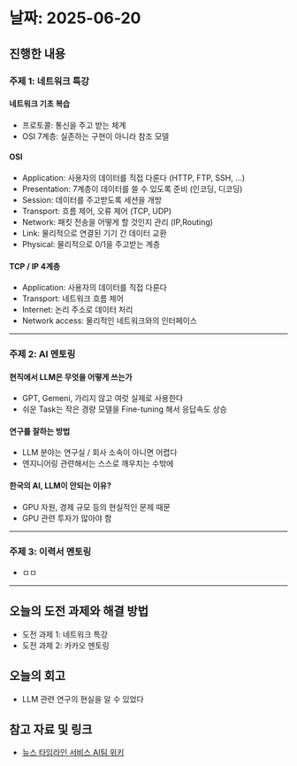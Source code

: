 # 날짜: 2025-06-20

## 진행한 내용
### 주제 1: 네트워크 특강
#### 네트워크 기초 복습
- 프로토콜: 통신을 주고 받는 체계
- OSI 7계층: 실존하는 구현이 아니라 참조 모델

#### OSI
- Application: 사용자의 데이터를 직접 다룬다 (HTTP, FTP, SSH, ...)
- Presentation: 7계층이 데이터를 쓸 수 있도록 준비 (인코딩, 디코딩)
- Session: 데이터를 주고받도록 세션을 개방
- Transport: 흐름 제어, 오류 제어 (TCP, UDP)
- Network: 패킷 전송을 어떻게 할 것인지 관리 (IP,Routing)
- Link: 물리적으로 연결된 기기 간 데이터 교환
- Physical: 물리적으로 0/1을 주고받는 계층

#### TCP / IP 4계층
- Application: 사용자의 데이터를 직접 다룬다
- Transport: 네트워크 흐름 제어
- Internet: 논리 주소로 데이터 처리
- Network access: 물리적인 네트워크와의 인터페이스

---

### 주제 2: AI 멘토링
#### 현직에서 LLM은 무엇을 어떻게 쓰는가
- GPT, Gemeni, 가리지 않고 여럿 실제로 사용한다
- 쉬운 Task는 작은 경량 모델을 Fine-tuning 해서 응답속도 상승

#### 연구를 잘하는 방법
- LLM 분야는 연구실 / 회사 소속이 아니면 어렵다
- 엔지니어링 관련해서는 스스로 깨우치는 수밖에

#### 한국의 AI, LLM이 안되는 이유?
- GPU 자원, 경제 규모 등의 현실적인 문제 때문
- GPU 관련 투자가 많아야 함

---

### 주제 3: 이력서 멘토링
- ㅁㅁ

---

## 오늘의 도전 과제와 해결 방법
- 도전 과제 1: 네트워크 특강
- 도전 과제 2: 카카오 멘토링

## 오늘의 회고
- LLM 관련 연구의 현실을 알 수 있었다

## 참고 자료 및 링크
- [뉴스 타임라인 서비스 AI팀 위키](https://github.com/100-hours-a-week/18-team-timeline-wiki/wiki/AI-Wiki)
